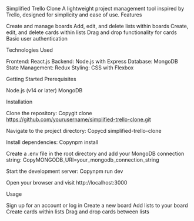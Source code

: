 Simplified Trello Clone
A lightweight project management tool inspired by Trello, designed for simplicity and ease of use.
Features

Create and manage boards
Add, edit, and delete lists within boards
Create, edit, and delete cards within lists
Drag and drop functionality for cards
Basic user authentication

Technologies Used

Frontend: React.js
Backend: Node.js with Express
Database: MongoDB
State Management: Redux
Styling: CSS with Flexbox

Getting Started
Prerequisites

Node.js (v14 or later)
MongoDB

Installation

Clone the repository:
Copygit clone https://github.com/yourusername/simplified-trello-clone.git

Navigate to the project directory:
Copycd simplified-trello-clone

Install dependencies:
Copynpm install

Create a .env file in the root directory and add your MongoDB connection string:
CopyMONGODB_URI=your_mongodb_connection_string

Start the development server:
Copynpm run dev

Open your browser and visit http://localhost:3000

Usage

Sign up for an account or log in
Create a new board
Add lists to your board
Create cards within lists
Drag and drop cards between lists
